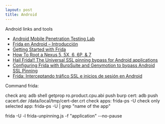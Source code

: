 ```yaml
---
layout: post
title: Android
---
```


Android links and tools

- [Android Mobile Penetration Testing Lab](https://medium.com/swlh/android-mobile-penetration-testing-lab-dfb8ceb4efbd)
- [Frida en Android – Introducción](https://fwhibbit.es/frida-en-android-introduccion)
- [Getting Started with Frida](https://medium.com/@briskinfosec/getting-started-with-frida-de44d932ae7)
- [How To Root a Nexus 5, 5X, 6, 6P, & 7](https://www.online-tech-tips.com/smartphones/how-to-root-a-nexus-5-5x-6-6p-7/)
- [Hail Frida!! The Universal SSL pinning bypass for Android applications](https://infosecwriteups.com/hail-frida-the-universal-ssl-pinning-bypass-for-android-e9e1d733d29)
- [Configuring Frida with BurpSuite and Genymotion to bypass Android SSL Pinning](https://arben.sh/bugbounty/Configuring-Frida-with-Burp-and-GenyMotion-to-bypass-SSL-Pinning/)
- [Frida: Interceptando tráfico SSL e inicios de sesión en Android](https://securityhacklabs.net/articulo/frida-interceptando-trafico-ssl-e-inicios-de-sesion-en-android)

Command frida:

check arq: adb shell getprop ro.product.cpu.abi
push burp cert: adb push cacert.der /data/local/tmp/cert-der.crt
check apps: frida-ps -U
check only selected app: frida-ps -U | grep "name of the app"

frida -U -l frida-unpinning.js -f "application" --no-pause
